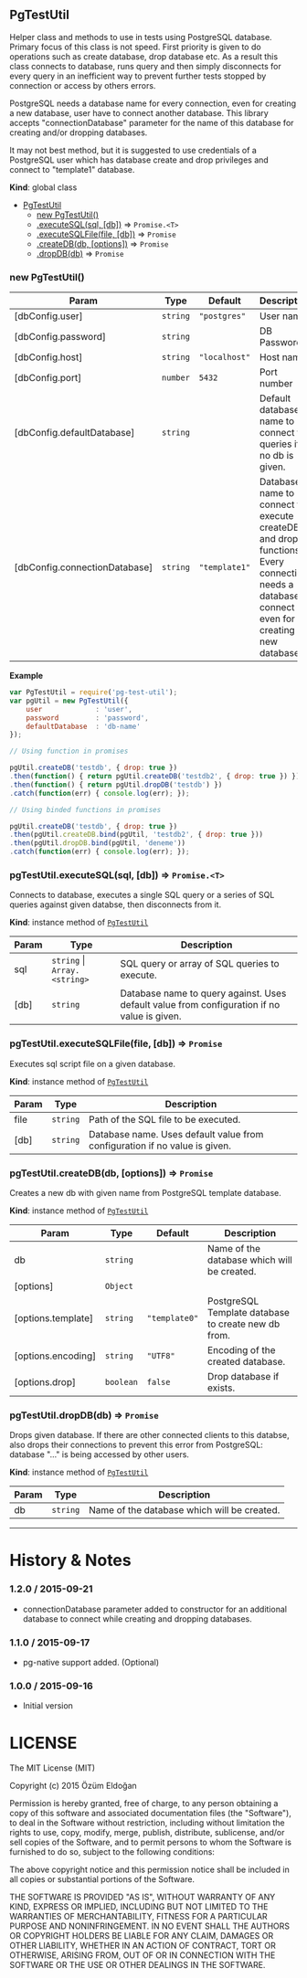 <a name="PgTestUtil"></a>
## PgTestUtil
Helper class and methods to use in tests using PostgreSQL database. Primary focus of this class is not speed.
First priority is given to do operations such as create database, drop database etc. As a result this class
connects to database, runs query and then simply disconnects for every query in an inefficient way to prevent
further tests stopped by connection or access by others errors.

PostgreSQL needs a database name for every connection, even for creating a new database, user have to connect
another database. This library accepts "connectionDatabase" parameter for the name of this database for creating
and/or dropping databases.

It may not best method, but it is suggested to use credentials of a PostgreSQL user which has database create
and drop privileges and connect to "template1" database.

**Kind**: global class  

* [PgTestUtil](#PgTestUtil)
  * [new PgTestUtil()](#new_PgTestUtil_new)
  * [.executeSQL(sql, [db])](#PgTestUtil+executeSQL) ⇒ <code>Promise.&lt;T&gt;</code>
  * [.executeSQLFile(file, [db])](#PgTestUtil+executeSQLFile) ⇒ <code>Promise</code>
  * [.createDB(db, [options])](#PgTestUtil+createDB) ⇒ <code>Promise</code>
  * [.dropDB(db)](#PgTestUtil+dropDB) ⇒ <code>Promise</code>

<a name="new_PgTestUtil_new"></a>
### new PgTestUtil()

| Param | Type | Default | Description |
| --- | --- | --- | --- |
| [dbConfig.user] | <code>string</code> | <code>&quot;postgres&quot;</code> | User name |
| [dbConfig.password] | <code>string</code> |  | DB Password |
| [dbConfig.host] | <code>string</code> | <code>&quot;localhost&quot;</code> | Host name |
| [dbConfig.port] | <code>number</code> | <code>5432</code> | Port number |
| [dbConfig.defaultDatabase] | <code>string</code> |  | Default database name to connect fro queries if no db is given. |
| [dbConfig.connectionDatabase] | <code>string</code> | <code>&quot;template1&quot;</code> | Database name to connect to execute createDB and dropDB functions.                                                                Every connection needs a database to connect even for creating a new database. |

**Example**  
```js
var PgTestUtil = require('pg-test-util');
var pgUtil = new PgTestUtil({
    user             : 'user',
    password         : 'password',
    defaultDatabase  : 'db-name'
});

// Using function in promises

pgUtil.createDB('testdb', { drop: true })
.then(function() { return pgUtil.createDB('testdb2', { drop: true }) })
.then(function() { return pgUtil.dropDB('testdb') })
.catch(function(err) { console.log(err); });

// Using binded functions in promises

pgUtil.createDB('testdb', { drop: true })
.then(pgUtil.createDB.bind(pgUtil, 'testdb2', { drop: true }))
.then(pgUtil.dropDB.bind(pgUtil, 'deneme'))
.catch(function(err) { console.log(err); });
```
<a name="PgTestUtil+executeSQL"></a>
### pgTestUtil.executeSQL(sql, [db]) ⇒ <code>Promise.&lt;T&gt;</code>
Connects to database, executes a single SQL query or a series of SQL queries against given databse,
then disconnects from it.

**Kind**: instance method of <code>[PgTestUtil](#PgTestUtil)</code>  

| Param | Type | Description |
| --- | --- | --- |
| sql | <code>string</code> &#124; <code>Array.&lt;string&gt;</code> | SQL query or array of SQL queries to execute. |
| [db] | <code>string</code> | Database name to query against. Uses default value from configuration if no value is given. |

<a name="PgTestUtil+executeSQLFile"></a>
### pgTestUtil.executeSQLFile(file, [db]) ⇒ <code>Promise</code>
Executes sql script file on a given database.

**Kind**: instance method of <code>[PgTestUtil](#PgTestUtil)</code>  

| Param | Type | Description |
| --- | --- | --- |
| file | <code>string</code> | Path of the SQL file to be executed. |
| [db] | <code>string</code> | Database name. Uses default value from configuration if no value is given. |

<a name="PgTestUtil+createDB"></a>
### pgTestUtil.createDB(db, [options]) ⇒ <code>Promise</code>
Creates a new db with given name from PostgreSQL template database.

**Kind**: instance method of <code>[PgTestUtil](#PgTestUtil)</code>  

| Param | Type | Default | Description |
| --- | --- | --- | --- |
| db | <code>string</code> |  | Name of the database which will be created. |
| [options] | <code>Object</code> |  |  |
| [options.template] | <code>string</code> | <code>&quot;template0&quot;</code> | PostgreSQL Template database to create new db from. |
| [options.encoding] | <code>string</code> | <code>&quot;UTF8&quot;</code> | Encoding of the created database. |
| [options.drop] | <code>boolean</code> | <code>false</code> | Drop database if exists. |

<a name="PgTestUtil+dropDB"></a>
### pgTestUtil.dropDB(db) ⇒ <code>Promise</code>
Drops given database. If there are other connected clients to this databse, also drops their connections
to prevent this error from PostgreSQL: database "..." is being accessed by other users.

**Kind**: instance method of <code>[PgTestUtil](#PgTestUtil)</code>  

| Param | Type | Description |
| --- | --- | --- |
| db | <code>string</code> | Name of the database which will be created. |


---------------------------------------

History & Notes
================
### 1.2.0 / 2015-09-21
* connectionDatabase parameter added to constructor for an additional database to connect while creating and dropping
databases.

### 1.1.0 / 2015-09-17
* pg-native support added. (Optional)

### 1.0.0 / 2015-09-16
* Initial version

LICENSE
=======

The MIT License (MIT)

Copyright (c) 2015 Özüm Eldoğan

Permission is hereby granted, free of charge, to any person obtaining a copy
of this software and associated documentation files (the "Software"), to deal
in the Software without restriction, including without limitation the rights
to use, copy, modify, merge, publish, distribute, sublicense, and/or sell
copies of the Software, and to permit persons to whom the Software is
furnished to do so, subject to the following conditions:

The above copyright notice and this permission notice shall be included in all
copies or substantial portions of the Software.

THE SOFTWARE IS PROVIDED "AS IS", WITHOUT WARRANTY OF ANY KIND, EXPRESS OR
IMPLIED, INCLUDING BUT NOT LIMITED TO THE WARRANTIES OF MERCHANTABILITY,
FITNESS FOR A PARTICULAR PURPOSE AND NONINFRINGEMENT. IN NO EVENT SHALL THE
AUTHORS OR COPYRIGHT HOLDERS BE LIABLE FOR ANY CLAIM, DAMAGES OR OTHER
LIABILITY, WHETHER IN AN ACTION OF CONTRACT, TORT OR OTHERWISE, ARISING FROM,
OUT OF OR IN CONNECTION WITH THE SOFTWARE OR THE USE OR OTHER DEALINGS IN THE
SOFTWARE.